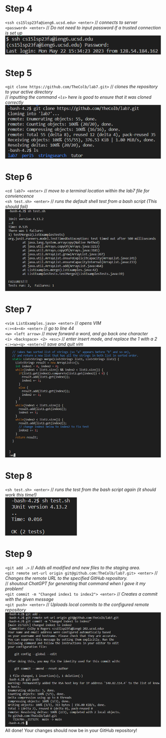 # Step 4
`<ssh cs15lsp23fa@ieng6.ucsd.edu> <enter>` // *connects to server*\
`<password> <enter>` // *Do not need to input password if a trusted connection is set up*\
![Image](Step4.png)

# Step 5
`<git clone https://github.com/TheColb/lab7.git>` // *clones the repository to your active directory*\
// *inputting the command `<ls>` here is good to ensure that it was cloned correctly*\
![Image](Step5.png)

# Step 6
`<cd lab7> <enter>` // *move to a terminal location within the lab7 file for conviencence* \
`<sh test.sh> <enter>` // *runs the default shell test from a bash script (This should fail)*\
![Image](Step6.png)

# Step 7
`<vim ListExamples.java> <enter>` // *opens VIM*\
`<:><4><4> <enter>` // *go to line 44*\
`<w> <left arrow>` // *move forward a word, and go back one character*\
`<i> <backspace> <2> <esc>` // *enter insert mode, and replace the 1 with a 2*\
`<:><w><q> <enter>`// *save and quit vim*
![Image](Step7.png)

# Step 8
`<sh test.sh> <enter>` // *runs the test from the bash script again (it should work this time!)*\
![Image](Step8.png)

# Step 9
`<git add .>` // *Adds all modified and new files to the staging area.*\
`<git remote set-url origin git@github.com:TheColb/lab7.git> <enter>` // *Changes the remote URL to the specified GitHub repository.* \
// *shoutout ChatGPT for generating that command when I gave it my problem!* \
`<git commit -m "Changed index1 to index2"> <enter>` // *Creates a commit with the given message*\
`<git push> <enter>` // *Uploads local commits to the configured remote repository*\
![Image](Step9.png) \
All done! Your changes should now be in your GitHub repository!
